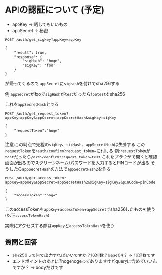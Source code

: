 # APIの認証について (予定)
- appKey → 晒してもいいもの
- appSecret → 秘密

`POST /auth/get_sigkey?appKey=appKey`
```
{
    "result": true,
    "response": {
        "sigHash": "hoge",
        "sigKey": "foo"
    }
}
```
が帰ってくるので
`appSecret`に`sigHash`を付けてsha256する

例:`appSecret`がfooで`sigHash`が`test`だったら`footest`をsha256

これを`appSecretHash`とする

`POST /auth/get_request_token?appKey=appKey&appSecret=appSecretHash&sigKey=sigKey`
```
{
    "requestToken":"hoge"
}
```
注意:この時点で先程の`sigKey`、`sigHash`、`appSecretHash`は失効する
この`requestToken`を`/auth/confirm?request_token=`に付ける
例:`requestToken`が`test`だったら`/auth/confirm?request_token=test`
これをブラウザで開くと確認画面が出るのでスクリーンネーム/パスワードを入力するとPINコードが出る
そうしたら`appSecretHash`の方法で`appSecretHash2`を作る

`POST /auth/get_access_token?appKey=appKey&appSecret=appSecretHash2&sigKey=sigKey2&pinCode=pinCode`
```
{
    "accessToken":"hage"
}
```

このaccessTokenを`appKey`+`accessToken`+`appSecret`でsha256したものを使う(以下`accessTokenHash`)

実際にアクセスする際は`appKey`と`accessTokenHash`を使う

## 質問と回答

- sha256って何で出力すればいいですか？16進数？base64？ → 16進数です
- エンドポイントのあとに?hogehogeってありますけどqueryに含めていいんですか？ → bodyだけです
